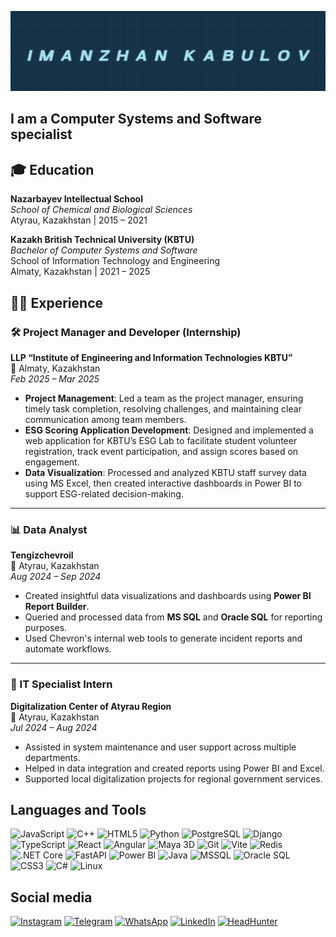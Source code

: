 ![Header](https://github.com/Imanzhan/Imanzhan/blob/main/assets/github.png)

## I am a Computer Systems and Software specialist

## 🎓 Education

**Nazarbayev Intellectual School**  
_School of Chemical and Biological Sciences_  
Atyrau, Kazakhstan | 2015 – 2021

**Kazakh British Technical University (KBTU)**  
_Bachelor of Computer Systems and Software_  
School of Information Technology and Engineering  
Almaty, Kazakhstan | 2021 – 2025

## 🧑‍💻 Experience

### 🛠️ Project Manager and Developer (Internship)

**LLP “Institute of Engineering and Information Technologies KBTU”**  
📍 Almaty, Kazakhstan  
_Feb 2025 – Mar 2025_

- **Project Management**: Led a team as the project manager, ensuring timely task completion, resolving challenges, and maintaining clear communication among team members.
- **ESG Scoring Application Development**: Designed and implemented a web application for KBTU’s ESG Lab to facilitate student volunteer registration, track event participation, and assign scores based on engagement.
- **Data Visualization**: Processed and analyzed KBTU staff survey data using MS Excel, then created interactive dashboards in Power BI to support ESG-related decision-making.

---

### 📊 Data Analyst

**Tengizchevroil**  
📍 Atyrau, Kazakhstan  
_Aug 2024 – Sep 2024_

- Created insightful data visualizations and dashboards using **Power BI Report Builder**.
- Queried and processed data from **MS SQL** and **Oracle SQL** for reporting purposes.
- Used Chevron's internal web tools to generate incident reports and automate workflows.

---

### 💼 IT Specialist Intern

**Digitalization Center of Atyrau Region**  
📍 Atyrau, Kazakhstan  
_Jul 2024 – Aug 2024_

- Assisted in system maintenance and user support across multiple departments.
- Helped in data integration and created reports using Power BI and Excel.
- Supported local digitalization projects for regional government services.

## Languages and Tools

![JavaScript](https://img.shields.io/badge/-JavaScript-F7DF1E?style=flat&logo=javascript&logoColor=black)
![C++](https://img.shields.io/badge/-C++-00599C?style=flat&logo=c%2B%2B&logoColor=white)
![HTML5](https://img.shields.io/badge/-HTML5-E34F26?style=flat&logo=html5&logoColor=white)
![Python](https://img.shields.io/badge/-Python-3776AB?style=flat&logo=python&logoColor=white)
![PostgreSQL](https://img.shields.io/badge/-PostgreSQL-4169E1?style=flat&logo=postgresql&logoColor=white)
![Django](https://img.shields.io/badge/-Django-092E20?style=flat&logo=django&logoColor=white)
![TypeScript](https://img.shields.io/badge/-TypeScript-3178C6?style=flat&logo=typescript&logoColor=white)
![React](https://img.shields.io/badge/-React-61DAFB?style=flat&logo=react&logoColor=black)
![Angular](https://img.shields.io/badge/-Angular-DD0031?style=flat&logo=angular&logoColor=white)
![Maya 3D](https://img.shields.io/badge/-Maya-00B1E7?style=flat&logo=autodesk&logoColor=white)
![Git](https://img.shields.io/badge/-Git-F05032?style=flat&logo=git&logoColor=white)
![Vite](https://img.shields.io/badge/-Vite-646CFF?style=flat&logo=vite&logoColor=white)
![Redis](https://img.shields.io/badge/-Redis-DC382D?style=flat&logo=redis&logoColor=white)
![.NET Core](https://img.shields.io/badge/-.NET_Core-512BD4?style=flat&logo=dotnet&logoColor=white)
![FastAPI](https://img.shields.io/badge/-FastAPI-009688?style=flat&logo=fastapi&logoColor=white)
![Power BI](https://img.shields.io/badge/-Power%20BI-F2C811?style=flat&logo=power-bi&logoColor=black)
![Java](https://img.shields.io/badge/-Java-007396?style=flat&logo=java&logoColor=white)
![MSSQL](https://img.shields.io/badge/-MSSQL-CC2927?style=flat&logo=microsoftsqlserver&logoColor=white)
![Oracle SQL](https://img.shields.io/badge/-Oracle_SQL-F80000?style=flat&logo=oracle&logoColor=white)
![CSS3](https://img.shields.io/badge/-CSS3-1572B6?style=flat&logo=css3)
![C#](https://img.shields.io/badge/-C%23-239120?style=flat&logo=c-sharp&logoColor=white)
![Linux](https://img.shields.io/badge/-Linux-FCC624?style=flat&logo=linux&logoColor=black)

## Social media

[![Instagram](https://img.shields.io/badge/-Instagram-E4405F?style=flat&logo=instagram&logoColor=white)](https://www.instagram.com/imanzhan.kabulov/?locale=en_US%2Cen_GB%2Cen_GB&hl=en)
[![Telegram](https://img.shields.io/badge/-Telegram-26A5E4?style=flat&logo=telegram&logoColor=white)](https://t.me/Ibaqaa)
[![WhatsApp](https://img.shields.io/badge/-WhatsApp-25D366?style=flat&logo=whatsapp&logoColor=white)](https://wa.me/77087286223)
[![LinkedIn](https://img.shields.io/badge/-LinkedIn-0A66C2?style=flat&logo=linkedin&logoColor=white)](https://www.linkedin.com/in/иманжан-қабұлов-20712b35a/)
[![HeadHunter](https://img.shields.io/badge/-HeadHunter-000000?style=flat&logo=hh.ru&logoColor=white)](https://hh.kz/applicant/resumes?hhtmFrom=main&hhtmFromLabel=header)
